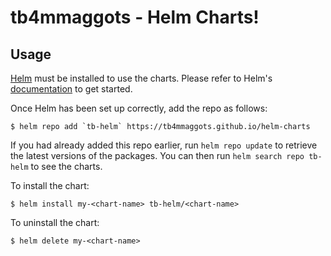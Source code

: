 # tb4mmaggots - Helm Charts!
## Usage

[Helm](https://helm.sh) must be installed to use the charts.  Please refer to
Helm's [documentation](https://helm.sh/docs) to get started.

Once Helm has been set up correctly, add the repo as follows:

    $ helm repo add `tb-helm` https://tb4mmaggots.github.io/helm-charts

If you had already added this repo earlier, run `helm repo update` to retrieve
the latest versions of the packages.  You can then run `helm search repo
tb-helm` to see the charts.

To install the <chart-name> chart:

    $ helm install my-<chart-name> tb-helm/<chart-name>

To uninstall the chart:

    $ helm delete my-<chart-name>